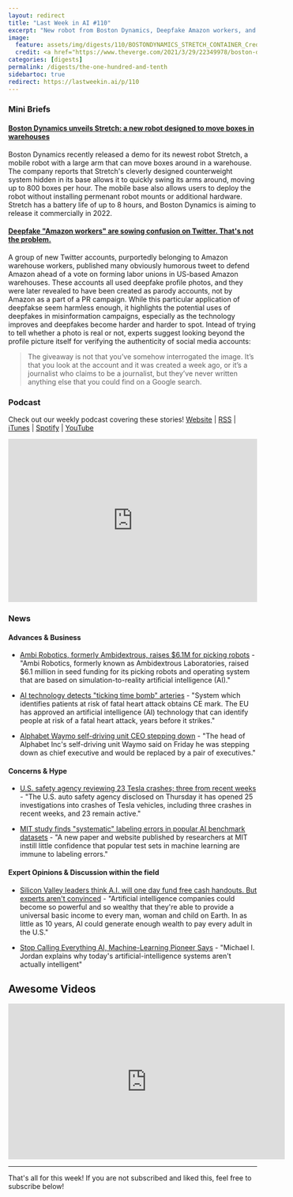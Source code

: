 ```yaml
---
layout: redirect
title: "Last Week in AI #110"
excerpt: "New robot from Boston Dynamics, Deepfake Amazon workers, and more!"
image: 
  feature: assets/img/digests/110/BOSTONDYNAMICS_STRETCH_CONTAINER_Credit_to_Boston_Dynamics.webp
  credit: <a href="https://www.theverge.com/2021/3/29/22349978/boston-dynamics-stretch-robot-warehouse-logistics"> Boston Dynamics via The Verge </a>
categories: [digests]
permalink: /digests/the-one-hundred-and-tenth
sidebartoc: true
redirect: https://lastweekin.ai/p/110
---
```


### Mini Briefs

#### [Boston Dynamics unveils Stretch: a new robot designed to move boxes in warehouses](https://www.theverge.com/2021/3/29/22349978/boston-dynamics-stretch-robot-warehouse-logistics)

Boston Dynamics recently released a demo for its newest robot Stretch, a mobile robot with a large arm that can move boxes around in a warehouse.
The company reports that Stretch's cleverly designed counterweight system hidden in its base allows it to quickly swing its arms around, moving up to 800 boxes per hour.
The mobile base also allows users to deploy the robot without installing permenant robot mounts or additional hardware.
Stretch has a battery life of up to 8 hours, and Boston Dynamics is aiming to release it commercially in 2022.

#### [Deepfake "Amazon workers" are sowing confusion on Twitter. That's not the problem.](https://www.technologyreview.com/2021/03/31/1021487/deepfake-amazon-workers-are-sowing-confusion-on-twitter-thats-not-the-problem/#Echobox=1617203832)

A group of new Twitter accounts, purportedly belonging to Amazon warehouse workers, published many obviously humorous tweet to defend Amazon ahead of a vote on forming labor unions in US-based Amazon warehouses.
These accounts all used deepfake profile photos, and they were later revealed to have been created as parody accounts, not by Amazon as a part of a PR campaign.
While this particular application of deepfakse seem harmless enough, it highlights the potential uses of deepfakes in misinformation campaigns, especially as the technology improves and deepfakes become harder and harder to spot.
Intead of trying to tell whether a photo is real or not, experts suggest looking beyond the profile picture itself for verifying the authenticity of social media accounts:

> The giveaway is not that you’ve somehow interrogated the image. It’s that you look at the account and it was created a week ago, or it’s a journalist who claims to be a journalist, but they’ve never written anything else that you could find on a Google search.

### Podcast

Check out our weekly podcast covering these stories!
[Website](https://aitalk.podbean.com) \|
[RSS](https://feed.podbean.com/aitalk/feed.xml) \| 
[iTunes](https://podcasts.apple.com/us/podcast/lets-talk-ai/id1502782720) \|
[Spotify](https://open.spotify.com/show/17HiNdxcoKJLLNibIAyUch) \| 
[YouTube](https://www.youtube.com/channel/UCKARTq-t5SPMzwtft8FWwnA)
<iframe title="Let's Talk AI" id="multi_iframe" class="podcast_embed"
 src="https://www.podbean.com/media/player/multi?playlist=http%3A%2F%2Fplaylist.podbean.com%2F7703921%2Fplaylist_multi.xml&vjs=1&kdsowie31j4k1jlf913=4975ccdd28d39e38bf5a1ccaf0c6ca4337fa996b&size=430&skin=9&episode_list_bg=%23ffffff&bg_left=%23000000&bg_mid=%230c5056&bg_right=%232a1844&podcast_title_color=%23c4c4c4&episode_title_color=%23ffffff&auto=0&share=1&fonts=Helvetica&download=0&rtl=0&show_playlist_recent_number=10&pbad=1" 
 scrolling="yes" allowfullscreen="" width="100%" height="330" frameborder="0"></iframe>

### News
#### Advances & Business

* [Ambi Robotics, formerly Ambidextrous, raises $6.1M for picking robots](https://www.therobotreport.com/ambi-robotics-raises-61m-for-picking-systems/) - "Ambi Robotics, formerly known as Ambidextrous Laboratories, raised $6.1 million in seed funding for its picking robots and operating system that are based on simulation-to-reality artificial intelligence (AI)."

* [AI technology detects "ticking time bomb" arteries](https://www.mobihealthnews.com/news/emea/ai-technology-detects-ticking-time-bomb-arteries) - "System which identifies patients at risk of fatal heart attack obtains CE mark. The EU has approved an artificial intelligence (AI) technology that can identify people at risk of a fatal heart attack, years before it strikes."

* [Alphabet Waymo self-driving unit CEO stepping down](https://www.reuters.com/article/us-waymo-ceo-idUSKBN2BP1B5) - "The head of Alphabet Inc's self-driving unit Waymo said on Friday he was stepping down as chief executive and would be replaced by a pair of executives."

#### Concerns & Hype

* [U.S. safety agency reviewing 23 Tesla crashes; three from recent weeks](https://www.reuters.com/article/us-tesla-crash-idUSKBN2BA2ML) - "The U.S. auto safety agency disclosed on Thursday it has opened 25 investigations into crashes of Tesla vehicles, including three crashes in recent weeks, and 23 remain active."

* [MIT study finds "systematic" labeling errors in popular AI benchmark datasets](https://venturebeat.com/2021/03/28/mit-study-finds-systematic-labeling-errors-in-popular-ai-benchmark-datasets/) - "A new paper and website published by researchers at MIT instill little confidence that popular test sets in machine learning are immune to labeling errors."

#### Expert Opinions & Discussion within the field

* [Silicon Valley leaders think A.I. will one day fund free cash handouts. But experts aren't convinced](https://www.cnbc.com/2021/03/30/openai-ceo-sam-altman-says-ai-could-pay-for-ubi-experts-disagree.html) - "Artificial intelligence companies could become so powerful and so wealthy that they're able to provide a universal basic income to every man, woman and child on Earth. In as little as 10 years, AI could generate enough wealth to pay every adult in the U.S."

* [Stop Calling Everything AI, Machine-Learning Pioneer Says](https://spectrum.ieee.org/the-institute/ieee-member-news/stop-calling-everything-ai-machinelearning-pioneer-says) - "Michael I. Jordan explains why today's artificial-intelligence systems aren't actually intelligent"

## Awesome Videos

<iframe width="560" height="315" src="https://www.youtube.com/embed/Ns__YpRneBA" title="YouTube video player" frameborder="0" allow="accelerometer; autoplay; clipboard-write; encrypted-media; gyroscope; picture-in-picture" allowfullscreen></iframe>

<hr>

That's all for this week! If you are not subscribed and liked this, feel free to subscribe below!
